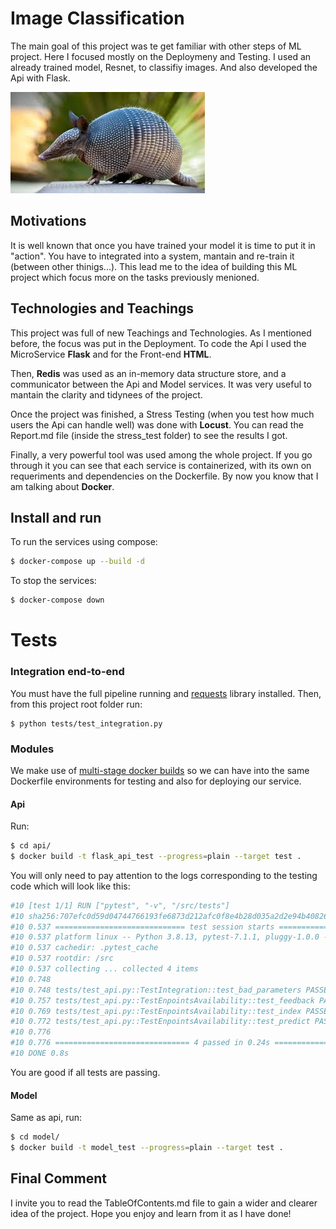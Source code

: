 # **Image Classification**

The main goal of this project was te get familiar with other steps of  ML project. Here I focused mostly on the Deploymeny and Testing. I used an already trained model, Resnet, to classifiy images. And also developed the Api with Flask.

![Alt ](img/armadillo.jpeg "Title")
## **Motivations**

It is well known that once you have trained your model it is time to put it in "action". You have to integrated into a system, mantain and re-train it (between other thinigs...).
This lead me to the idea of building this ML project which focus more on the tasks previously menioned.
## **Technologies and Teachings**

This project was full of new Teachings and Technologies. As I mentioned before, the focus was put in the Deployment. To code the Api I used the MicroService **Flask** and for the Front-end **HTML**. 

Then, **Redis** was used as an in-memory data structure store, and a communicator between the Api and Model services. It was very useful to mantain the clarity and tidynees of the project.

Once the project was finished, a Stress Testing (when you test how much users the Api can handle well) was done with **Locust**. You can read the Report.md file (inside the stress_test folder) to see the results I got.

Finally, a very powerful tool was used among the whole project. If you go through it you can see that each service is containerized, with its own on requeriments and dependencies on the Dockerfile.
By now you know that I am talking about **Docker**.

## **Install and run**

To run the services using compose:

```bash
$ docker-compose up --build -d
```

To stop the services:

```bash
$ docker-compose down
```

# **Tests**

### **Integration end-to-end**

You must have the full pipeline running and [requests](https://docs.python-requests.org/en/latest/) library installed. Then, from this project root folder run:

```
$ python tests/test_integration.py
```

### **Modules**

We make use of [multi-stage docker builds](https://docs.docker.com/develop/develop-images/multistage-build/) so we can have into the same Dockerfile environments for testing and also for deploying our service.

#### **Api**

Run:

```bash
$ cd api/
$ docker build -t flask_api_test --progress=plain --target test .
```

You will only need to pay attention to the logs corresponding to the testing code which will look like this:

```bash
#10 [test 1/1] RUN ["pytest", "-v", "/src/tests"]
#10 sha256:707efc0d59d04744766193fe6873d212afc0f8e4b28d035a2d2e94b40826604f
#10 0.537 ============================= test session starts ==============================
#10 0.537 platform linux -- Python 3.8.13, pytest-7.1.1, pluggy-1.0.0 -- /usr/local/bin/python
#10 0.537 cachedir: .pytest_cache
#10 0.537 rootdir: /src
#10 0.537 collecting ... collected 4 items
#10 0.748
#10 0.748 tests/test_api.py::TestIntegration::test_bad_parameters PASSED           [ 25%]
#10 0.757 tests/test_api.py::TestEnpointsAvailability::test_feedback PASSED        [ 50%]
#10 0.769 tests/test_api.py::TestEnpointsAvailability::test_index PASSED           [ 75%]
#10 0.772 tests/test_api.py::TestEnpointsAvailability::test_predict PASSED         [100%]
#10 0.776
#10 0.776 ============================== 4 passed in 0.24s ===============================
#10 DONE 0.8s
```

You are good if all tests are passing.

#### Model

Same as api, run:

```bash
$ cd model/
$ docker build -t model_test --progress=plain --target test .
```

## **Final Comment**

I invite you to read the TableOfContents.md file to gain a wider and clearer idea of the project. Hope you enjoy and learn from it as I have done!
```
